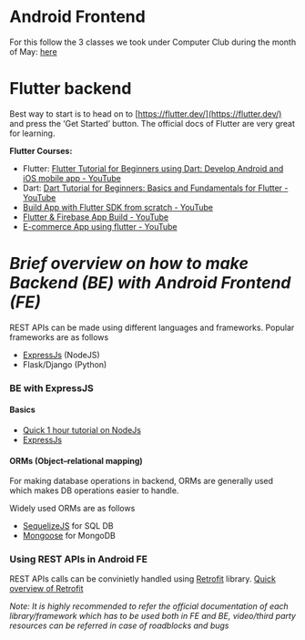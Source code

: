 # Android Frontend

For this follow the 3 classes we took under Computer Club during the month of May: [here](.)

# Flutter backend

Best way to start is to head on to [https://flutter.dev/](https://flutter.dev/) and press the ‘Get Started’ button. The official docs of Flutter are very great for learning.

**Flutter Courses:**

- Flutter: [Flutter Tutorial for Beginners using Dart: Develop Android and iOS mobile app - YouTube](https://www.youtube.com/playlist?list=PLlxmoA0rQ-Lw6tAs2fGFuXGP13-dWdKsB)
- Dart: [Dart Tutorial for Beginners: Basics and Fundamentals for Flutter - YouTube](https://www.youtube.com/playlist?list=PLlxmoA0rQ-LyHW9voBdNo4gEEIh0SjG-q)
- [Build App with Flutter SDK from scratch - YouTube](https://www.youtube.com/playlist?list=PLaoF-xhnnrRWWJVYY3EBZTN8LpzLKsufK)
- [Flutter & Firebase App Build - YouTube](https://www.youtube.com/playlist?list=PL4cUxeGkcC9j--TKIdkb3ISfRbJeJYQwC)
- [E-commerce App using flutter - YouTube](https://www.youtube.com/playlist?list=PLmnT6naTGy2SC82FMSCrvZNogg5T1H7iF)


# _Brief overview on how to make Backend (BE) with Android Frontend (FE)_

REST APIs can be made using different languages and frameworks.
Popular frameworks are as follows
- [ExpressJs](https://expressjs.com/) (NodeJS)
- Flask/Django (Python)

### BE with ExpressJS

#### Basics

- [Quick 1 hour tutorial on NodeJs](https://www.youtube.com/watch?v=TlB_eWDSMt4) 
- [ExpressJs](https://www.youtube.com/watch?v=L72fhGm1tfE)

#### ORMs (Object–relational mapping)
For making database operations in backend, ORMs are generally used which makes DB operations easier to handle.

Widely used ORMs are as follows
- [SequelizeJS](https://sequelize.org/master/) for SQL DB 
- [Mongoose](https://mongoosejs.com/) for MongoDB

### Using REST APIs in Android FE

REST APIs calls can be convinietly handled using [Retrofit](https://www.youtube.com/watch?v=sBCE_hOFnQU) library.
[Quick overview of Retrofit](https://www.youtube.com/watch?v=JpwFeHDFqRs)

_Note: It is highly recommended to refer the official documentation of each library/framework which has to be used both in FE and BE, video/third party resources can be referred in case of roadblocks and bugs_
